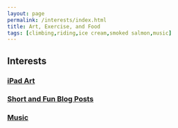 ```yaml
---
layout: page
permalink: /interests/index.html
title: Art, Exercise, and Food
tags: [climbing,riding,ice cream,smoked salmon,music]
---
```


## Interests

### [iPad Art](http://uckarl.github.io/interests/ipadart)

### [Short and Fun Blog Posts](http://uckarl.github.io/interests/shortstories)

### [Music](http://uckarl.github.io/interests/music)
